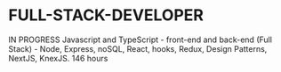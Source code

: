 # FULL-STACK-DEVELOPER

IN PROGRESS 
Javascript and TypeScript - front-end and back-end (Full Stack) - Node, Express, noSQL, React, hooks, Redux, Design Patterns, NextJS, KnexJS.
146 hours
